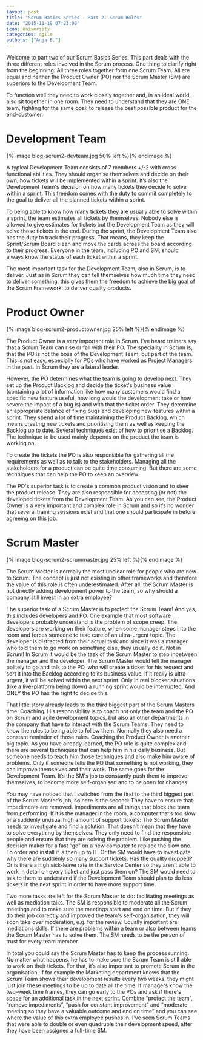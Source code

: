 ```yaml
---
layout: post
title: "Scrum Basics Series - Part 2: Scrum Roles"
date: "2015-11-19 07:23:00"
icon: university
categories: agile
authors: ["Anja B."]
---
```


Welcome to part two of our Scrum Basics Series.
This part deals with the three different roles involved in the Scrum process.
One thing to clarify right from the beginning: All three roles together form one Scrum Team.
All are equal and neither the Product Owner (PO) nor the Scrum Master (SM) are superiors to the Development Team.

To function well they need to work closely together and, in an ideal world, also sit together in one room.
They need to understand that they are ONE team, fighting for the same goal: to release the best possible product for the end-customer.

# Development Team

{% image blog-scrum2-devteam.jpg 50% left %}{% endimage %}

A typical Development Team consists of 7 members +/-2 with cross-functional abilities.
They should organise themselves and decide on their own, how tickets will be implemented within a sprint.
It’s also the Development Team's decision on how many tickets they decide to solve within a sprint.
This freedom comes with the duty to commit completely to the goal to deliver all the planned tickets within a sprint.

To being able to know how many tickets they are usually able to solve within a sprint, the team estimates all tickets by themselves.
Nobody else is allowed to give estimates for tickets but the Development Team as they will solve those tickets in the end.
During the sprint, the Development Team also has the duty to track their progress.
That means, they keep the Sprint/Scrum Board clean and move the cards across the board according to their progress.
Everyone in the team, including PO and SM, should always know the status of each ticket within a sprint.

The most important task for the Development Team, also in Scrum, is to deliver.
Just as in Scrum they can tell themselves how much time they need to deliver something, this gives them the freedom to achieve the big goal of the Scrum Framework: to deliver quality products.

# Product Owner

{% image blog-scrum2-productowner.jpg 25% left %}{% endimage %}

The Product Owner is a very important role in Scrum.
I’ve heard trainers say that a Scrum Team can rise or fall with their PO.
The speciality in Scrum is, that the PO is not the boss of the Development Team, but part of the team.
This is not easy, especially for POs who have worked as Project Managers in the past.
In Scrum they are a lateral leader.

However, the PO determines what the team is going to develop next.
They set up the Product Backlog and decide the ticket's business value (containing a lot of information like how many customers would find a specific new feature useful, how long would the development take or how severe the impact of a bug is) and with that the ticket order.
They determine an appropriate balance of fixing bugs and developing new features within a sprint.
They spend a lot of time maintaining the Product Backlog, which means creating new tickets and prioritising them as well as keeping the Backlog up to date.
Several techniques exist of how to prioritise a Backlog.
The technique to be used mainly depends on the product the team is working on.

To create the tickets the PO is also responsible for gathering all the requirements as well as to talk to the stakeholders.
Managing all the stakeholders for a product can be quite time consuming.
But there are some techniques that can help the PO to keep an overview.

The PO's superior task is to create a common product vision and to steer the product release.
They are also responsible for accepting (or not) the developed tickets from the Development Team.
As you can see, the Product Owner is a very important and complex role in Scrum and so it’s no wonder that several training sessions exist and that one should participate in before agreeing on this job.

# Scrum Master

{% image blog-scrum2-scrummaster.jpg 25% left %}{% endimage %}

The Scrum Master is normally the most unclear role for people who are new to Scrum.
The concept is just not existing in other frameworks and therefore the value of this role is often underestimated.
After all, the Scrum Master is not directly adding development power to the team, so why should a company still invest in an extra employee?

The superior task of a Scrum Master is to protect the Scrum Team!
And yes, this includes developers and PO.
One example that most software developers probably understand is the problem of scope creep.
The developers are working on their feature, when some manager steps into the room and forces someone to take care of an ultra-urgent topic.
The developer is distracted from their actual task and since it was a manager who told them to go work on something else, they usually do it.
Not in Scrum!
In Scrum it would be the task of the Scrum Master to step inbetween the manager and the developer.
The Scrum Master would tell the manager politely to go and talk to the PO, who will create a ticket for his request and sort it into the Backlog according to its business value.
If it really is ultra-urgent, it will be solved within the next sprint.
Only in real blocker situations (like a live-platform being down) a running sprint would be interrupted.
And ONLY the PO has the right to decide this.

That little story already leads to the third biggest part of the Scrum Masters time: Coaching.
His responsibility is to coach not only the team and the PO on Scrum and agile development topics, but also all other departments in the company that have to interact with the Scrum Teams.
They need to know the rules to being able to follow them.
Normally they also need a constant reminder of those rules.
Coaching the Product Owner is another big topic.
As you have already learned, the PO role is quite complex and there are several techniques that can help him in his daily business.
But someone needs to teach him those techniques and also make him aware of problems.
Only if someone tells the PO that something is not working, they can improve themselves and their work.
The same goes for the Development Team.
It’s the SM's job to constantly push them to improve themselves, to become more self-organised and to be open for changes.

You may have noticed that I switched from the first to the third biggest part of the Scrum Master's job, so here is the second: They have to ensure that impediments are removed.
Impediments are all things that block the team from performing.
If it is the manager in the room, a computer that’s too slow or a suddenly unusual high amount of support tickets: The Scrum Master needs to investigate and find a solution.
That doesn’t mean that they have to solve everything by themselves.
They only need to find the responsible people and ensure that they are solving the problem.
Like pushing the decision maker for a fast “go” on a new computer to replace the slow one.
To order and install it is then up to IT.
Or the SM would have to investigate why there are suddenly so many support tickets.
Has the quality dropped?
Or is there a high sick-leave rate in the Service Center so they aren’t able to work in detail on every ticket and just pass them on?
The SM would need to talk to them to understand if the Development Team should plan to do less tickets in the next sprint in order to have more support time.

Two more tasks are left for the Scrum Master to do: facilitating meetings as well as mediation talks.
The SM is responsible to moderate all the Scrum meetings and to make sure the meetings start and end on time.
But if they do their job correctly and improved the team's self-organisation, they will soon take over moderation, e.g. for the review.
Equally important are mediations skills.
If there are problems within a team or also between teams the Scrum Master has to solve them.
The SM needs to be the person of trust for every team member.

In total you could say the Scrum Master has to keep the process running.
No matter what happens, he has to make sure the Scrum Team is still able to work on their tickets.
For that, it’s also important to promote Scrum in the organisation.
If for example the Marketing department knows that the Scrum Team shows their development results every two weeks, they might just join these meetings to be up to date all the time.
If managers know the two-week time frames, they can go early to the POs and ask if there's space for an additional task in the next sprint.
Combine “protect the team”, “remove impediments”, “push for constant improvement” and “moderate meeting so they have a valuable outcome and end on time” and you can see where the value of this extra employee pushes in.
I’ve seen Scrum Teams that were able to double or even quadruple their development speed, after they have been assigned a full-time SM.
